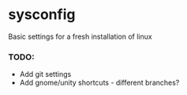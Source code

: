 # sysconfig
Basic settings for a fresh installation of linux

### TODO:
* Add git settings
* Add gnome/unity shortcuts - different branches?

